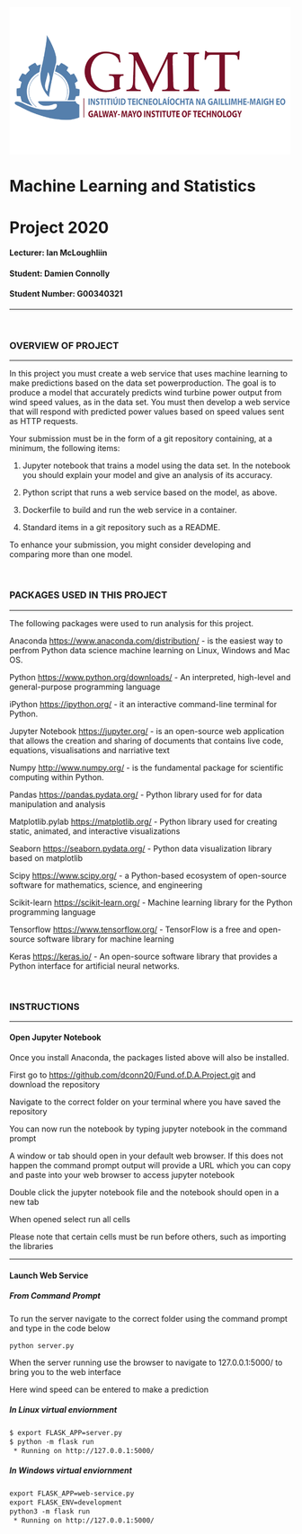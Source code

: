 <img src="Images/GMIT-logo.png" width="500" align="center" />

# Machine Learning and Statistics

# Project 2020

#### Lecturer: Ian McLoughliin

#### Student: Damien Connolly
#### Student Number: G00340321
***************************************************************************************************************************************************************
<br/>



### OVERVIEW OF PROJECT
*****************************************************************************************************************************************************************

In this project you must create a web service that uses machine learning to make predictions
based on the data set powerproduction. The goal is to produce a model that accurately predicts wind turbine power output from wind speed
values, as in the data set. You must then develop a web service that will respond with
predicted power values based on speed values sent as HTTP requests. 

Your submission must be in the form of a git repository containing, at a minimum, the following items:

1. Jupyter notebook that trains a model using the data set. In the notebook you
should explain your model and give an analysis of its accuracy.


2. Python script that runs a web service based on the model, as above.


3. Dockerfile to build and run the web service in a container.


4. Standard items in a git repository such as a README.



To enhance your submission, you might consider developing and comparing more than
one model.

<br/>

### PACKAGES USED IN THIS PROJECT
************************************************************************************************************************************************************************
The following packages were used to run analysis for this project.

Anaconda https://www.anaconda.com/distribution/ - is the easiest way to perfrom Python data science machine learning on Linux, Windows and Mac OS.

Python https://www.python.org/downloads/ - An interpreted, high-level and general-purpose programming language

iPython https://ipython.org/ - it an interactive command-line terminal for Python.

Jupyter Notebook https://jupyter.org/ - is an open-source web application that allows the creation and sharing of documents that contains live code, equations, visualisations and narriative text

Numpy http://www.numpy.org/ - is the fundamental package for scientific computing within Python.

Pandas https://pandas.pydata.org/ - Python library used for for data manipulation and analysis

Matplotlib.pylab https://matplotlib.org/ - Python library used for creating static, animated, and interactive visualizations

Seaborn https://seaborn.pydata.org/ - Python data visualization library based on matplotlib

Scipy https://www.scipy.org/ - a Python-based ecosystem of open-source software for mathematics, science, and engineering

Scikit-learn https://scikit-learn.org/ - Machine learning library for the Python programming language

Tensorflow https://www.tensorflow.org/ - TensorFlow is a free and open-source software library for machine learning

Keras https://keras.io/ - An open-source software library that provides a Python interface for artificial neural networks.

<br/>

### INSTRUCTIONS
*************************************************************************************************************************************************************
#### Open Jupyter Notebook

Once you install Anaconda, the packages listed above will also be installed.

First go to https://github.com/dconn20/Fund.of.D.A.Project.git and download the repository

Navigate to the correct folder on your terminal where you have saved the repository

You can now run the notebook by typing jupyter notebook in the command prompt

A window or tab should open in your default web browser. If this does not happen the command prompt output will provide a URL which you can copy and paste into your web browser to access jupyter notebook

Double click the jupyter notebook file and the notebook should open in a new tab

When opened select run all cells

Please note that certain cells must be run before others, such as importing the libraries 
*********************************************************************************************

#### Launch Web Service

##### From Command Prompt

To run the server navigate to the correct folder using the command prompt and type in the code below
```
python server.py
```
When the server running use the browser to navigate to 127.0.0.1:5000/ to bring you to the web interface

Here wind speed can be entered to make a prediction

##### In Linux virtual enviornment
```
$ export FLASK_APP=server.py
$ python -m flask run
 * Running on http://127.0.0.1:5000/
```

##### In Windows virtual enviornment
```
export FLASK_APP=web-service.py
export FLASK_ENV=development
python3 -m flask run
 * Running on http://127.0.0.1:5000/
```
